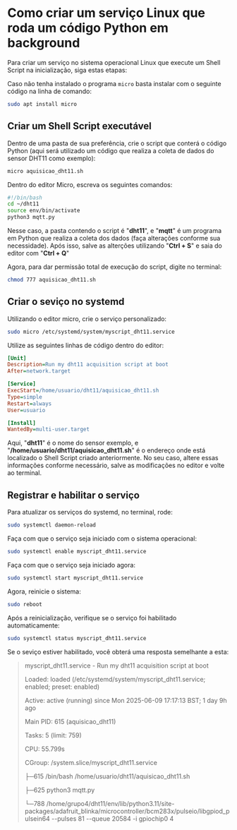 # Como criar um serviço Linux que roda um código Python em background

Para criar um serviço no sistema operacional Linux que execute um Shell Script na inicialização, siga estas etapas:

Caso não tenha instalado o programa `micro` basta instalar com o seguinte código na linha de comando:
```bash
sudo apt install micro
```

## Criar um Shell Script executável

Dentro de uma pasta de sua preferência, crie o script que conterá o código Python (aqui será utilizado um código que realiza a coleta de dados do sensor DHT11 como exemplo):
```bash
micro aquisicao_dht11.sh
```
Dentro do editor Micro, escreva os seguintes comandos:
```bash
#!/bin/bash
cd ~/dht11
source env/bin/activate
python3 mqtt.py
```
Nesse caso, a pasta contendo o script é "**dht11**", e "**mqtt**" é um programa em Python que realiza a coleta dos dados (faça alterações conforme sua necessidade). Após isso, salve as alterções utilizando "**Ctrl + S**" e saia do editor com "**Ctrl + Q**"

Agora, para dar permissão total de execução do script, digite no terminal:
```bash
chmod 777 aquisicao_dht11.sh
```
## Criar o seviço no systemd

Utilizando o editor micro, crie o serviço personalizado:

```bash
sudo micro /etc/systemd/system/myscript_dht11.service
```
Utilize as seguintes linhas de código dentro do editor:

```ini
[Unit]
Description=Run my dht11 acquisition script at boot
After=network.target

[Service]
ExecStart=/home/usuario/dht11/aquisicao_dht11.sh
Type=simple
Restart=always
User=usuario

[Install]
WantedBy=multi-user.target
```
Aqui, "**dht11**" é o nome do sensor exemplo, e "**/home/usuario/dht11/aquisicao_dht11.sh**" é o endereço onde está localizado o Shell Script criado anteriormente. No seu caso, altere essas informações conforme necessário, salve as modificações no editor e volte ao terminal.

## Registrar e habilitar o serviço

Para atualizar os serviços do systemd, no terminal, rode:
```bash
sudo systemctl daemon-reload
```

Faça com que o serviço seja iniciado com o sistema operacional:
```bash
sudo systemctl enable myscript_dht11.service
```
Faça com que o serviço seja iniciado agora:
```bash
sudo systemctl start myscript_dht11.service
```

Agora, reinicie o sistema:
```bash
sudo reboot
```
Após a reinicialização, verifique se o serviço foi habilitado automaticamente:
```bash
sudo systemctl status myscript_dht11.service
```
Se o seviço estiver habilitado, você obterá uma resposta semelhante a esta:
>myscript_dht11.service - Run my dht11 acquisition script at boot
>
>Loaded: loaded (/etc/systemd/system/myscript_dht11.service; enabled; preset: enabled)
>
>Active: active (running) since Mon 2025-06-09 17:17:13 BST; 1 day 9h ago
>
>Main PID: 615 (aquisicao_dht11)
>
>Tasks: 5 (limit: 759)
>
>CPU: 55.799s
>
>CGroup: /system.slice/myscript_dht11.service
>
>├─615 /bin/bash /home/usuario/dht11/aquisicao_dht11.sh
>
>├─625 python3 mqtt.py
>
>└─788 /home/grupo4/dht11/env/lib/python3.11/site-packages/adafruit_blinka/microcontroller/bcm283x/pulseio/libgpiod_pulsein64 --pulses 81 --queue 20584 -i gpiochip0 4

